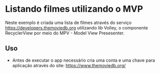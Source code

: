 # Listando filmes utilizando o MVP  
 Neste exemplo é criada uma lista de filmes através do serviço <https://developers.themoviedb.org> utilizando lib Volley, o  componente RecyclerView
 por meio do MPV - Model View Presesenter.      
 
 ## Uso
 * Antes de executar o app necessário cria uma conta e  uma chave para aplicação através do site: <https://www.themoviedb.org/>    
 
<!--For all usage and documentation please see: <http://jekyllbootstrap.com> 
 
## Version
 
0.3.0 - stable and versioned using [semantic versioning](http://semver.org/).
 
**NOTE:** 0.3.0 introduces a new theme which is not backwards compatible in the sense it won't _look_ like the old version.
However, the actual API has not changed at all.
You might want to run 0.3.0 in a branch to make sure you are ok with the theme design changes.
 
## Milestones
 
[0.4.0](https://github.com/plusjade/jekyll-bootstrap/milestones/v%200.4.0) - next release [ETA 03/29/2015]
 
### GOALS
 
* No open PRs against master branch.
* Squash some bugs.
* Add some new features (low-hanging fruit).
* Establish social media presence.
 
 
### Bugs
 
|Bug |Description
|------|---------------
|[#86](https://github.com/plusjade/jekyll-bootstrap/issues/86)  |&#x2611; Facebook Comments
|[#113](https://github.com/plusjade/jekyll-bootstrap/issues/113)|&#x2611; ASSET_PATH w/ page & post
|[#144](https://github.com/plusjade/jekyll-bootstrap/issues/144)|&#x2610; BASE_PATH w/ FQDN
|[#227](https://github.com/plusjade/jekyll-bootstrap/issues/227)|&#x2611; Redundant JB/setup
 
### Features
 
|Bug |Description
|------|---------------
|[#98](https://github.com/plusjade/jekyll-bootstrap/issues/98)  |&#x2611; GIST Integration
|[#244](https://github.com/plusjade/jekyll-bootstrap/issues/244)|&#x2611; JB/file_exists Helper
|[#42](https://github.com/plusjade/jekyll-bootstrap/issues/42)  |&#x2611; Sort collections of Pages / Posts
|[#84](https://github.com/plusjade/jekyll-bootstrap/issues/84)  |&#x2610; Detecting production mode
 
### TODOS
 
Review existing pull requests against plusjake/jekyll-bootstrap:master. Merge or close each.
 
* Create twitter account. Add link / icon on jekyllbootstrap.com.
* Create blog posts under plusjade/gh-pages, expose on jekyllbootstrap.com, feed to twitter account.
* Announce state of project, announce roadmap(s), announce new versions as they’re released.
 
## Contributing
 
 
To contribute to the framework please make sure to checkout your branch based on `jb-development`!!
This is very important as it allows me to accept your pull request without having to publish a public version release.
 
Small, atomic Features, bugs, etc.
Use the `jb-development` branch but note it will likely change fast as pull requests are accepted.
Please rebase as often as possible when working.
Work on small, atomic features/bugs to avoid upstream commits affecting/breaking your development work.
 
For Big Features or major API extensions/edits:
This is the one case where I'll accept pull-requests based off the master branch.
This allows you to work in isolation but it means I'll have to manually merge your work into the next public release.
Translation : it might take a bit longer so please be patient! (but sincerely thank you).
 
**Jekyll-Bootstrap Documentation Website.**
 
The documentation website at <http://jekyllbootstrap.com> is maintained at https://github.com/plusjade/jekyllbootstrap.com
 
 
## License
 
[MIT](http://opensource.org/licenses/MIT)
 
 

